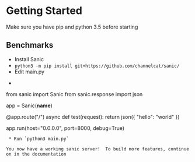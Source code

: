 # Getting Started

Make sure you have pip and python 3.5 before starting

## Benchmarks
 * Install Sanic
 * `python3 -m pip install git+https://github.com/channelcat/sanic/`
 * Edit main.py
 * ```python3
from sanic import Sanic
from sanic.response import json

app = Sanic(__name__)

@app.route("/")
async def test(request):
    return json({ "hello": "world" })

app.run(host="0.0.0.0", port=8000, debug=True)
```
 * Run `python3 main.py`

You now have a working sanic server!  To build more features, continue on in the documentation